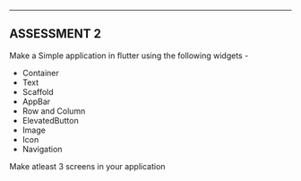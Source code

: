 ----
ASSESSMENT 2
----
Make a Simple application in flutter using the following widgets -
 - Container
 - Text
 - Scaffold
 - AppBar
 - Row and Column
 - ElevatedButton
 - Image
 - Icon
 - Navigation

Make atleast 3 screens in your application
